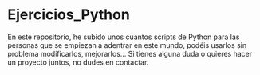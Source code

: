 # Ejercicios_Python

En este repositorio, he subido unos cuantos scripts de Python para las personas que se empiezan a adentrar en este mundo, podéis usarlos sin problema modificarlos, mejorarlos...
Si tienes alguna duda o quieres hacer un proyecto juntos, no dudes en contactar.
